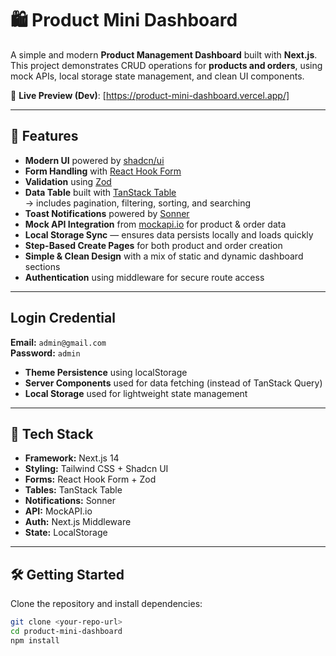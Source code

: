 # 🛍️ Product Mini Dashboard

A simple and modern **Product Management Dashboard** built with **Next.js**.  
This project demonstrates CRUD operations for **products and orders**, using mock APIs, local storage state management, and clean UI components.

🔗 **Live Preview (Dev)**: [https://product-mini-dashboard.vercel.app/]

---

## 🚀 Features

- **Modern UI** powered by [shadcn/ui](https://ui.shadcn.com/)
- **Form Handling** with [React Hook Form](https://react-hook-form.com/)
- **Validation** using [Zod](https://zod.dev/)
- **Data Table** built with [TanStack Table](https://tanstack.com/table)  
  → includes pagination, filtering, sorting, and searching
- **Toast Notifications** powered by [Sonner](https://sonner.emilkowal.ski/)
- **Mock API Integration** from [mockapi.io](https://mockapi.io) for product & order data
- **Local Storage Sync** — ensures data persists locally and loads quickly
- **Step-Based Create Pages** for both product and order creation
- **Simple & Clean Design** with a mix of static and dynamic dashboard sections
- **Authentication** using middleware for secure route access 

---

## Login Credential  
  **Email:** `admin@gmail.com`  
  **Password:** `admin`
- **Theme Persistence** using localStorage
- **Server Components** used for data fetching (instead of TanStack Query)
- **Local Storage** used for lightweight state management

---

## 🧠 Tech Stack

- **Framework:** Next.js 14  
- **Styling:** Tailwind CSS + Shadcn UI  
- **Forms:** React Hook Form + Zod  
- **Tables:** TanStack Table  
- **Notifications:** Sonner  
- **API:** MockAPI.io  
- **Auth:** Next.js Middleware  
- **State:** LocalStorage

---

## 🛠️ Getting Started

Clone the repository and install dependencies:

```bash
git clone <your-repo-url>
cd product-mini-dashboard
npm install
